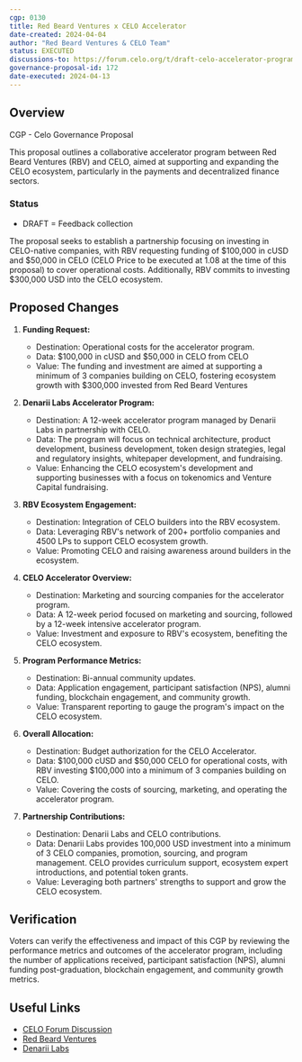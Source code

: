 ```yaml
---
cgp: 0130
title: Red Beard Ventures x CELO Accelerator
date-created: 2024-04-04
author: "Red Beard Ventures & CELO Team"
status: EXECUTED
discussions-to: https://forum.celo.org/t/draft-celo-accelerator-program-x-red-beard-ventures
governance-proposal-id: 172
date-executed: 2024-04-13
---
```


## Overview

CGP - Celo Governance Proposal

This proposal outlines a collaborative accelerator program between Red Beard Ventures (RBV) and CELO, aimed at supporting and expanding the CELO ecosystem, particularly in the payments and decentralized finance sectors.

### Status

- DRAFT = Feedback collection

The proposal seeks to establish a partnership focusing on investing in CELO-native companies, with RBV requesting funding of $100,000 in cUSD and $50,000 in CELO (CELO Price to be executed at 1.08 at the time of this proposal) to cover operational costs. Additionally, RBV commits to investing $300,000 USD into the CELO ecosystem.

## Proposed Changes

1. **Funding Request:**

   - Destination: Operational costs for the accelerator program.
   - Data: $100,000 in cUSD and $50,000 in CELO from CELO
   - Value: The funding and investment are aimed at supporting a minimum of 3 companies building on CELO, fostering ecosystem growth with $300,000 invested from Red Beard Ventures

2. **Denarii Labs Accelerator Program:**

   - Destination: A 12-week accelerator program managed by Denarii Labs in partnership with CELO.
   - Data: The program will focus on technical architecture, product development, business development, token design strategies, legal and regulatory insights, whitepaper development, and fundraising.
   - Value: Enhancing the CELO ecosystem's development and supporting businesses with a focus on tokenomics and Venture Capital fundraising.

3. **RBV Ecosystem Engagement:**

   - Destination: Integration of CELO builders into the RBV ecosystem.
   - Data: Leveraging RBV's network of 200+ portfolio companies and 4500 LPs to support CELO ecosystem growth.
   - Value: Promoting CELO and raising awareness around builders in the ecosystem.

4. **CELO Accelerator Overview:**

   - Destination: Marketing and sourcing companies for the accelerator program.
   - Data: A 12-week period focused on marketing and sourcing, followed by a 12-week intensive accelerator program.
   - Value: Investment and exposure to RBV's ecosystem, benefiting the CELO ecosystem.

5. **Program Performance Metrics:**

   - Destination: Bi-annual community updates.
   - Data: Application engagement, participant satisfaction (NPS), alumni funding, blockchain engagement, and community growth.
   - Value: Transparent reporting to gauge the program's impact on the CELO ecosystem.

6. **Overall Allocation:**

   - Destination: Budget authorization for the CELO Accelerator.
   - Data: $100,000 cUSD and $50,000 CELO for operational costs, with RBV investing $100,000 into a minimum of 3 companies building on CELO.
   - Value: Covering the costs of sourcing, marketing, and operating the accelerator program.

7. **Partnership Contributions:**
   - Destination: Denarii Labs and CELO contributions.
   - Data: Denarii Labs provides 100,000 USD investment into a minimum of 3 CELO companies, promotion, sourcing, and program management. CELO provides curriculum support, ecosystem expert introductions, and potential token grants.
   - Value: Leveraging both partners' strengths to support and grow the CELO ecosystem.

## Verification

Voters can verify the effectiveness and impact of this CGP by reviewing the performance metrics and outcomes of the accelerator program, including the number of applications received, participant satisfaction (NPS), alumni funding post-graduation, blockchain engagement, and community growth metrics.

## Useful Links

- [CELO Forum Discussion](https://forum.celo.org)
- [Red Beard Ventures](https://redbeardventures.com)
- [Denarii Labs](https://denariilabs.com)
